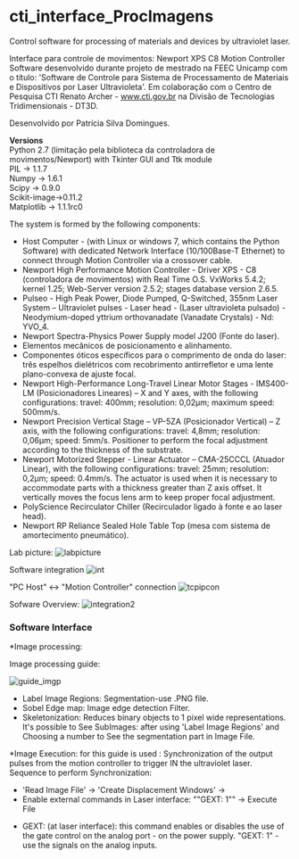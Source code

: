 # cti_interface_ProcImagens

Control software for processing of materials and devices by ultraviolet laser.

Interface para controle de movimentos: Newport XPS C8 Motion Controller Software desenvolvido durante projeto de mestrado na FEEC Unicamp com o título: 'Software de Controle para Sistema de Processamento de Materiais e Dispositivos por Laser Ultravioleta'. Em colaboração com o Centro de Pesquisa CTI Renato Archer - www.cti.gov.br na Divisão de Tecnologias Tridimensionais - DT3D.

Desenvolvido por Patrícia Silva Domingues.

**Versions**  
Python 2.7 (limitação pela biblioteca da controladora de movimentos/Newport)  with Tkinter GUI and Ttk module  
PIL -> 1.1.7  
Numpy -> 1.6.1  
Scipy -> 0.9.0  
Scikit-image->0.11.2  
Matplotlib -> 1.1.1rc0  

The system is formed by the following components:
- Host Computer - (with Linux or windows 7, which contains the Python Software) with dedicated Network Interface (10/100Base-T Ethernet) to connect through Motion Controller via a crossover cable. 
- Newport High Performance Motion Controller - Driver XPS - C8 (controladora de movimentos) with Real Time O.S. VxWorks 5.4.2; kernel 1.25; Web-Server version 2.5.2; stages database version 2.6.5.
- Pulseo - High Peak Power, Diode Pumped, Q-Switched, 355nm Laser System – Ultraviolet pulses - Laser head - (Laser ultravioleta pulsado) - Neodymium-doped yttrium orthovanadate (Vanadate Crystals) - Nd: YVO_4.
- Newport Spectra-Physics Power Supply model J200 (Fonte do laser).
- Elementos mecânicos de posicionamento e alinhamento.
- Componentes óticos específicos para o comprimento de onda do laser: três espelhos dielétricos com recobrimento antirrefletor e uma lente plano-convexa de ajuste focal.
- Newport High-Performance Long-Travel Linear Motor Stages - IMS400-LM (Posicionadores Lineares) – X and Y axes, with the following configurations: travel: 400mm; resolution: 0,02μm; maximum speed: 500mm/s.
- Newport Precision Vertical Stage – VP-5ZA (Posicionador Vertical) – Z axis, with the following configurations: travel: 4,8mm; resolution: 0,06μm; speed: 5mm/s. Positioner to perform the focal adjustment according to the thickness of the substrate.
- Newport Motorized Stepper - Linear Actuator – CMA-25CCCL (Atuador Linear), with the following configurations: travel: 25mm; resolution: 0,2μm; speed: 0.4mm/s. The actuator is used when it is necessary to accommodate parts with a thickness greater than Z axis offset. It vertically moves the focus lens arm to keep proper focal adjustment.
- PolyScience Recirculator Chiller (Recirculador ligado à fonte e ao laser head).
- Newport RP Reliance Sealed Hole Table Top (mesa com sistema de amortecimento pneumático).

Lab picture: 
![labpicture](https://user-images.githubusercontent.com/16061028/35770075-1e018a80-08fc-11e8-847d-281217b31fb4.png)

Software integration
![int](https://user-images.githubusercontent.com/16061028/35770044-b707ef40-08fb-11e8-803b-2398ba505637.png)

"PC Host" <-> "Motion Controller" connection
![tcpipcon](https://user-images.githubusercontent.com/16061028/35769965-6a5053e6-08fa-11e8-9940-ecb0fbf3847b.png)


Sofware Overview: 
![integration2](https://user-images.githubusercontent.com/16061028/35770344-52ca9c94-0900-11e8-8561-0a180e922a44.png)


### Software Interface

*Image processing:

Image processing guide:

![guide_imgp](https://user-images.githubusercontent.com/16061028/35770393-7b0e5dca-0901-11e8-9bed-6e18d76a8a74.png)

- Label Image Regions: Segmentation-use .PNG file.
- Sobel Edge map: Image edge detection Filter.
- Skeletonization: Reduces binary objects to 1 pixel wide representations.
It's possible to See SubImages: after using 'Label Image Regions' and Choosing a number to See the segmentation part in Image File.

*Image Execution: for this guide is used :
Synchronization of the output pulses from the motion controller to trigger IN the ultraviolet laser.
Sequence to perform Synchronization:
- 'Read Image File' -> 'Create Displacement Windows' -> 
- Enable external commands in Laser interface: ""GEXT: 1"" -> Execute File

* GEXT: (at laser interface): this command enables or disables the use of the gate control on the analog port - on the power supply. "GEXT: 1" - use the signals on the analog inputs.

